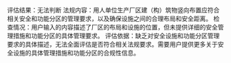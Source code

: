 评估结果：无法判断
法规内容：用人单位生产厂区建（构）筑物竖向布置应符合相关安全和功能分区的管理要求，以及确保设施之间的合理布局和安全距离。
检查情况：用户输入的内容描述了厂区的布局和设施的位置，但未提供详细的安全管理措施和功能分区的具体管理要求。
评估依据：缺乏对安全设施和功能分区管理要求的具体描述，无法全面评估是否符合相关法规要求。需要用户提供更多关于安全设施的具体管理措施和功能分区的合规性信息。